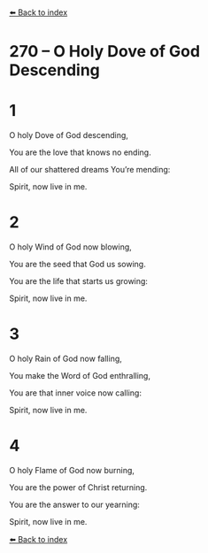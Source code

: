 [⬅️ Back to index](../README.md)

# 270 – O Holy Dove of God Descending





# 1

O holy Dove of God descending,

You are the love that knows no ending.

All of our shattered dreams You’re mending:

Spirit, now live in me.



# 2

O holy Wind of God now blowing,

You are the seed that God us sowing.

You are the life that starts us growing:

Spirit, now live in me.



# 3

O holy Rain of God now falling,

You make the Word of God enthralling,

You are that inner voice now calling:

Spirit, now live in me.



# 4

O holy Flame of God now burning,

You are the power of Christ returning.

You are the answer to our yearning:

Spirit, now live in me.

[⬅️ Back to index](../README.md)
